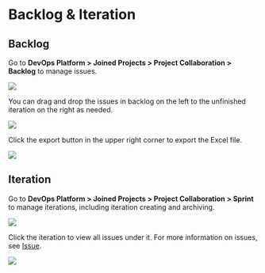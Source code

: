 # Backlog & Iteration

## Backlog

Go to **DevOps Platform > Joined Projects > Project Collaboration > Backlog** to manage issues.

![](http://terminus-paas.oss-cn-hangzhou.aliyuncs.com/paas-doc/2022/01/18/a663bbb7-d35d-498d-8741-7206b6ccf1b1.png)

You can drag and drop the issues in backlog on the left to the unfinished iteration on the right as needed.

![](http://terminus-paas.oss-cn-hangzhou.aliyuncs.com/paas-doc/2022/01/18/9fb4995f-9017-4264-aa8d-c2d0867c1bc0.png)

Click the export button in the upper right corner to export the Excel file.

![](http://terminus-paas.oss-cn-hangzhou.aliyuncs.com/paas-doc/2022/01/18/48e66e0c-5075-4bc2-82c3-914ff71c4dbe.png)

## Iteration

Go to **DevOps Platform > Joined Projects > Project Collaboration > Sprint** to manage iterations, including iteration creating and archiving.

![](http://terminus-paas.oss-cn-hangzhou.aliyuncs.com/paas-doc/2022/01/18/099ee6ae-c731-4fd9-9007-07e081ae5be5.png)

Click the iteration to view all issues under it. For more information on issues, see [Issue](issue.md).

![](http://terminus-paas.oss-cn-hangzhou.aliyuncs.com/paas-doc/2022/01/18/d121a045-8016-4527-9ed6-f4f17eabc66d.png)
